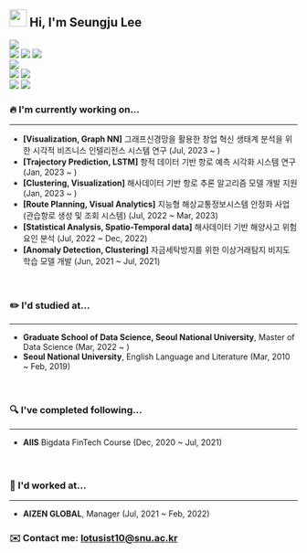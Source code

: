 ## <img src="https://raw.githubusercontent.com/MartinHeinz/MartinHeinz/master/wave.gif" width="30px"> Hi, I'm Seungju Lee

![](https://img.shields.io/badge/Python-white?style=flat&logo=Python&logoColor=white&color=3776AB)<br>
![](https://img.shields.io/badge/Tensorflow-white?style=flat&logo=Tensorflow&logoColor=white&color=FF6F00)
![](https://img.shields.io/badge/PyTorch-white?style=flat&logo=PyTorch&logoColor=white&color=EE4C2C)
![](https://img.shields.io/badge/Keras-white?style=flat&logo=Keras&logoColor=white&color=D00000)<br>
![](https://img.shields.io/badge/javascript-white?style=flat&logo=javascript&logoColor=white&color=yellow)<br>
![](https://img.shields.io/badge/html5-white?style=flat&logo=html5&logoColor=white&color=#E34F26)
![](https://img.shields.io/badge/css3-white?style=flat&logo=css3&logoColor=white&color=#E34F26)<br>
![](https://img.shields.io/badge/MySQL-white?style=flat&logo=MySQL&logoColor=white&color=4479A1)
![](https://img.shields.io/badge/LINUX-white?style=flat&logo=linux&logoColor=white&color=black)


### 🔥 I'm currently working on...
***
* <b>[Visualization, Graph NN]</b> 그래프신경망을 활용한 창업 혁신 생태계 분석을 위한 시각적 비즈니스 인텔리전스 시스템 연구 (Jul, 2023 ~ )
* <b>[Trajectory Prediction, LSTM]</b> 항적 데이터 기반 항로 예측 시각화 시스템 연구 (Jan, 2023 ~ )
* <b>[Clustering, Visualization]</b> 해사데이터 기반 항로 추론 알고리즘 모델 개발 지원 (Jan, 2023 ~ )
* <b>[Route Planning, Visual Analytics]</b> 지능형 해상교통정보시스템 안정화 사업 (관습항로 생성 및 조회 시스템) (Jul, 2022 ~ Mar, 2023)
* <b>[Statistical Analysis, Spatio-Temporal data]</b> 해사데이터 기반 해양사고 위험요인 분석 (Jul, 2022 ~ Dec, 2022)
* <b>[Anomaly Detection, Clustering]</b> 자금세탁방지를 위한 이상거래탐지 비지도학습 모델 개발 (Jun, 2021 ~ Jul, 2021)
<br><br><br>

### ✏️ I'd studied at...
***
* <b>Graduate School of Data Science, Seoul National University</b>, Master of Data Science (Mar, 2022 ~ )
* <b>Seoul National University</b>, English Language and Literature (Mar, 2010 ~ Feb, 2019)
<br><br><br>
### 🔍 I've completed following...
***
* <b>AIIS</b> Bigdata FinTech Course (Dec, 2020 ~ Jul, 2021)
<br><br><br>
### 💼 I'd worked at...
***
* <b>AIZEN GLOBAL</b>, Manager (Jul, 2021 ~ Feb, 2022)


### ✉️ Contact me: lotusist10@snu.ac.kr
